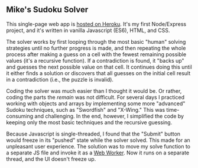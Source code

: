 ## Mike's Sudoku Solver

This single-page web app is [hosted on Heroku](https://mikes-sudoku-solver.herokuapp.com). It's my first Node/Express project, and it's written in vanilla Javascript (ES6), HTML, and CSS.

The solver works by first looping through the most basic "human" solving strategies until no further progress is made, and then repeating the whole process after making a guess on a cell with the fewest remaining possible values (it's a recursive function). If a contradiction is found, it "backs up" and guesses the next possible value on that cell. It continues doing this until it either finds a solution or discovers that all guesses on the initial cell result in a contradiction (i.e., the puzzle is invalid).

Coding the solver was much easier than I thought it would be. Or rather, coding the parts the *remain* was not difficult. For several days I practiced working with objects and arrays by implementing some more "advanced" Sudoku techniques, such as "Swordfish" and "X-Wing." This was time-consuming and challenging. In the end, however, I simplified the code by keeping only the most basic techniques and the recursive guessing.

Because Javascript is single-threaded, I found that the "Submit" button would freeze in its "pushed" state while the solver solved. This made for an unpleasant user experience. The solution was to move my solve function to a separate JS file and invoke it as a [Web Worker](https://developer.mozilla.org/en-US/docs/Web/API/Web_Workers_API/Using_web_workers). Now it runs on a separate thread, and the UI doesn't freeze up.

